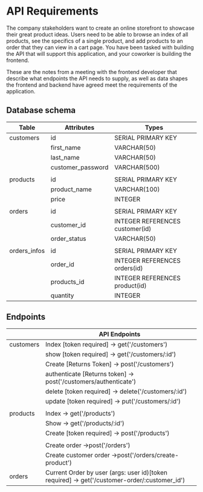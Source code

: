 # API Requirements

The company stakeholders want to create an online storefront to showcase their great product ideas. Users need to be able to browse an index of all products, see the specifics of a single product, and add products to an order that they can view in a cart page. You have been tasked with building the API that will support this application, and your coworker is building the frontend.

These are the notes from a meeting with the frontend developer that describe what endpoints the API needs to supply, as well as data shapes the frontend and backend have agreed meet the requirements of the application.

## Database schema

| Table        | Attributes        | Types                           |
| ------------ | ----------------- | ------------------------------- |
| customers    | id                | SERIAL PRIMARY KEY              |
|              | first_name        | VARCHAR(50)                     |
|              | last_name         | VARCHAR(50)                     |
|              | customer_password | VARCHAR(500)                    |
|              |                   |                                 |
| products     | id                | SERIAL PRIMARY KEY              |
|              | product_name      | VARCHAR(100)                    |
|              | price             | INTEGER                         |
|              |                   |                                 |
| orders       | id                | SERIAL PRIMARY KEY              |
|              | customer_id       | INTEGER REFERENCES customer(id) |
|              | order_status      | VARCHAR(50)                     |
|              |                   |                                 |
| orders_infos | id                | SERIAL PRIMARY KEY              |
|              | order_id          | INTEGER REFERENCES orders(id)   |
|              | products_id       | INTEGER REFERENCES product(id)  |
|              | quantity          | INTEGER                         |

## Endpoints

|           | API Endpoints                                                                                |
| --------- | -------------------------------------------------------------------------------------------- |
| customers | Index [token required] -> get('/customers')                                                  |
|           | show [token required] -> get('/customers/:id')                                               |
|           | Create [Returns Token] -> post('/customers')                                                 |
|           | authenticate [Returns token] -> post('/customers/authenticate')                              |
|           | delete [token required] -> delete('/customers/:id')                                          |
|           | update [token required] -> put('/customers/:id')                                             |
|           |                                                                                              |
| products  | Index -> get('/products')                                                                    |
|           | Show -> get('/products/:id')                                                                 |
|           | Create [token required] -> post('/products')                                                 |
|           |                                                                                              |
|           | Create order ->post('/orders')                                                               |
|           | Create customer order ->post('/orders/create-product')                                       |
| orders    | Current Order by user (args: user id)[token required] -> get('/customer-order/:customer_id') |
